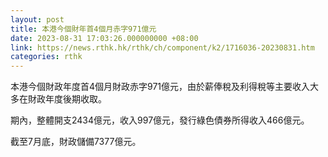 ```yaml
---
layout: post
title: 本港今個財年首4個月赤字971億元
date: 2023-08-31 17:03:26.000000000 +08:00
link: https://news.rthk.hk/rthk/ch/component/k2/1716036-20230831.htm
categories: rthk
---
```


本港今個財政年度首4個月財政赤字971億元，由於薪俸稅及利得稅等主要收入大多在財政年度後期收取。

期內，整體開支2434億元，收入997億元，發行綠色債券所得收入466億元。

截至7月底，財政儲備7377億元。
